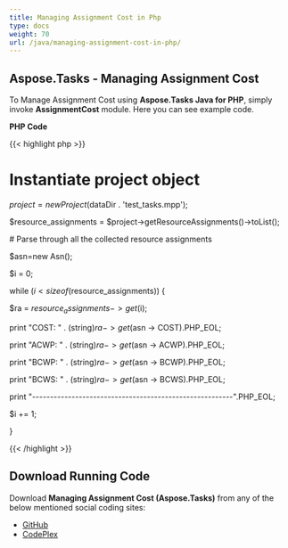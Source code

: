 ```yaml
---
title: Managing Assignment Cost in Php
type: docs
weight: 70
url: /java/managing-assignment-cost-in-php/
---
```


## **Aspose.Tasks - Managing Assignment Cost**
To Manage Assignment Cost using **Aspose.Tasks Java for PHP**, simply invoke **AssignmentCost** module. Here you can see example code.

**PHP Code**

{{< highlight php >}}

 # Instantiate project object

$project = new Project($dataDir . 'test_tasks.mpp');

$resource_assignments = $project->getResourceAssignments()->toList();

\# Parse through all the collected resource assignments

$asn=new Asn();

$i = 0;

while ($i < sizeof($resource_assignments)) {

$ra = $resource_assignments -> get($i);

print "COST: " . (string)$ra -> get($asn -> COST).PHP_EOL;

print "ACWP: " . (string)$ra -> get($asn -> ACWP).PHP_EOL;

print "BCWP: " . (string)$ra -> get($asn -> BCWP).PHP_EOL;

print "BCWS: " . (string)$ra -> get($asn -> BCWS).PHP_EOL;

print "--------------------------------------------------------".PHP_EOL;

$i += 1;

}

{{< /highlight >}}
## **Download Running Code**
Download **Managing Assignment Cost (Aspose.Tasks)** from any of the below mentioned social coding sites:

- [GitHub](https://github.com/aspose-tasks/Aspose.Tasks-for-Java/blob/master/Plugins/Aspose_Tasks_Java_for_PHP/src/aspose/tasks/WorkingWithResourceAssignments/AssignmentCost.php)
- [CodePlex](https://asposetasksjavaphp.codeplex.com/SourceControl/latest#src/aspose/tasks/WorkingWithResourceAssignments/AssignmentCost.php)
